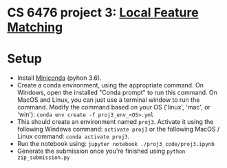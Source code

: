 # CS 6476 project 3: [Local Feature Matching](https://www.cc.gatech.edu/~hays/compvision/proj2/)


# Setup
- Install <a href="https://conda.io/miniconda.html">Miniconda</a> (pyhon 3.6).
- Create a conda environment, using the appropriate command. On Windows, open the installed "Conda prompt" to run this command. On MacOS and Linux, you can just use a terminal window to run the command. Modify the command based on your OS ('linux', 'mac', or 'win'): `conda env create -f proj3_env_<OS>.yml`
- This should create an environment named `proj3`. Activate it using the following Windows command: `activate proj3` or the following MacOS / Linux command: `conda activate proj3`.
- Run the notebook using: `jupyter notebook ./proj3_code/proj3.ipynb`
- Generate the submission once you're finished using `python zip_submission.py`
